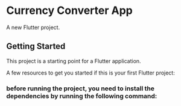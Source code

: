 # Currency Converter App

A new Flutter project.

## Getting Started

This project is a starting point for a Flutter application.

A few resources to get you started if this is your first Flutter project:

### before running the project, you need to install the dependencies by running the following command:

